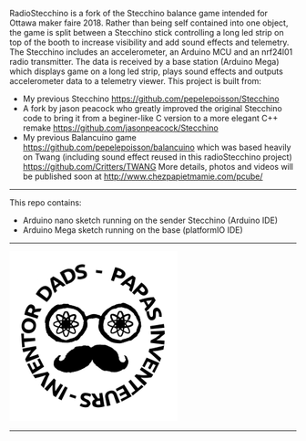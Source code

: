 RadioStecchino is a fork of the Stecchino balance game intended for Ottawa maker faire 2018. Rather than being self contained into one object, the game is split between a Stecchino stick controlling a long led strip on top of the booth to increase visibility and add sound effects and telemetry. The Stecchino includes an accelerometer, an Arduino MCU and an nrf24l01 radio transmitter. The data is received by a base station (Arduino Mega) which displays game on a long led strip, plays sound effects and outputs accelerometer data to a telemetry viewer.
This project is built from:
- My previous Stecchino https://github.com/pepelepoisson/Stecchino
- A fork by jason peacock who greatly improved the original Stecchino code to bring it from a beginer-like C version to a more elegant C++ remake https://github.com/jasonpeacock/Stecchino
- My previous Balancuino game https://github.com/pepelepoisson/balancuino which was based heavily on Twang (including sound effect reused in this radioStecchino project) https://github.com/Critters/TWANG
More details, photos and videos will be published soon at http://www.chezpapietmamie.com/pcube/
***
This repo contains:
- Arduino nano sketch running on the sender Stecchino (Arduino IDE)
- Arduino Mega sketch running on the base (platformIO IDE)

***
![Inventor Dads logo](Logo_Papas_Inventeurs_25mm.png)
***

